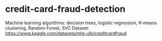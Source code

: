 # credit-card-fraud-detection
Machine learning algorithms: decision trees, logistic regression, K-means clustering, Random Forest, SVC 
Dataset: https://www.kaggle.com/datasets/mlg-ulb/creditcardfraud
